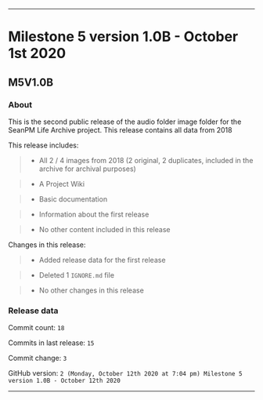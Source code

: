 
***

# Milestone 5 version 1.0B - October 1st 2020

## M5V1.0B

### About

This is the second public release of the audio folder image folder for the SeanPM Life Archive project. This release contains all data from 2018

This release includes:

> * All 2 / 4 images from 2018 (2 original, 2 duplicates, included in the archive for archival purposes)

> * A Project Wiki

> * Basic documentation

> * Information about the first release

> * No other content included in this release

Changes in this release:

> * Added release data for the first release

> * Deleted 1 `IGNORE.md` file

> * No other changes in this release

### Release data

Commit count: `18`

Commits in last release: `15`

Commit change: `3`

GitHub version: `2 (Monday, October 12th 2020 at 7:04 pm) Milestone 5 version 1.0B - October 12th 2020`

***
